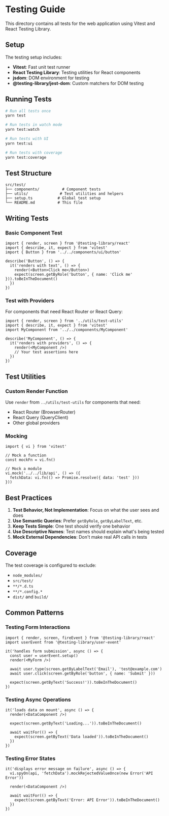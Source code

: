 # Testing Guide

This directory contains all tests for the web application using Vitest and React Testing Library.

## Setup

The testing setup includes:
- **Vitest**: Fast unit test runner
- **React Testing Library**: Testing utilities for React components
- **jsdom**: DOM environment for testing
- **@testing-library/jest-dom**: Custom matchers for DOM testing

## Running Tests

```bash
# Run all tests once
yarn test

# Run tests in watch mode
yarn test:watch

# Run tests with UI
yarn test:ui

# Run tests with coverage
yarn test:coverage
```

## Test Structure

```
src/test/
├── components/          # Component tests
├── utils/              # Test utilities and helpers
├── setup.ts           # Global test setup
└── README.md          # This file
```

## Writing Tests

### Basic Component Test

```tsx
import { render, screen } from '@testing-library/react'
import { describe, it, expect } from 'vitest'
import { Button } from '../../components/ui/button'

describe('Button', () => {
  it('renders with text', () => {
    render(<Button>Click me</Button>)
    expect(screen.getByRole('button', { name: 'Click me' })).toBeInTheDocument()
  })
})
```

### Test with Providers

For components that need React Router or React Query:

```tsx
import { render, screen } from '../utils/test-utils'
import { describe, it, expect } from 'vitest'
import MyComponent from '../../components/MyComponent'

describe('MyComponent', () => {
  it('renders with providers', () => {
    render(<MyComponent />)
    // Your test assertions here
  })
})
```

## Test Utilities

### Custom Render Function

Use `render` from `../utils/test-utils` for components that need:
- React Router (BrowserRouter)
- React Query (QueryClient)
- Other global providers

### Mocking

```tsx
import { vi } from 'vitest'

// Mock a function
const mockFn = vi.fn()

// Mock a module
vi.mock('../../lib/api', () => ({
  fetchData: vi.fn(() => Promise.resolve({ data: 'test' }))
}))
```

## Best Practices

1. **Test Behavior, Not Implementation**: Focus on what the user sees and does
2. **Use Semantic Queries**: Prefer `getByRole`, `getByLabelText`, etc.
3. **Keep Tests Simple**: One test should verify one behavior
4. **Use Descriptive Names**: Test names should explain what's being tested
5. **Mock External Dependencies**: Don't make real API calls in tests

## Coverage

The test coverage is configured to exclude:
- `node_modules/`
- `src/test/`
- `**/*.d.ts`
- `**/*.config.*`
- `dist/` and `build/`

## Common Patterns

### Testing Form Interactions

```tsx
import { render, screen, fireEvent } from '@testing-library/react'
import userEvent from '@testing-library/user-event'

it('handles form submission', async () => {
  const user = userEvent.setup()
  render(<MyForm />)
  
  await user.type(screen.getByLabelText('Email'), 'test@example.com')
  await user.click(screen.getByRole('button', { name: 'Submit' }))
  
  expect(screen.getByText('Success!')).toBeInTheDocument()
})
```

### Testing Async Operations

```tsx
it('loads data on mount', async () => {
  render(<DataComponent />)
  
  expect(screen.getByText('Loading...')).toBeInTheDocument()
  
  await waitFor(() => {
    expect(screen.getByText('Data loaded')).toBeInTheDocument()
  })
})
```

### Testing Error States

```tsx
it('displays error message on failure', async () => {
  vi.spyOn(api, 'fetchData').mockRejectedValueOnce(new Error('API Error'))
  
  render(<DataComponent />)
  
  await waitFor(() => {
    expect(screen.getByText('Error: API Error')).toBeInTheDocument()
  })
})
```
